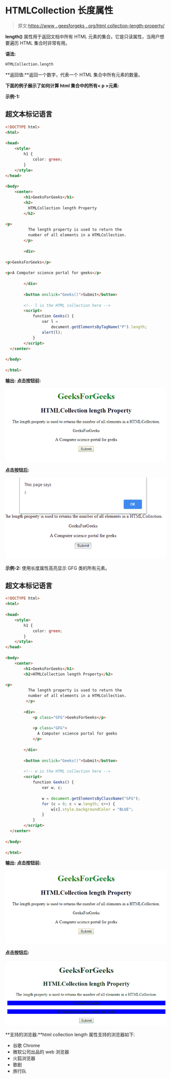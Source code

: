 # HTMLCollection 长度属性

> 原文:[https://www . geesforgeks . org/html collection-length-property/](https://www.geeksforgeeks.org/htmlcollection-length-property/)

**length()** 属性用于返回文档中所有 HTML 元素的集合。它是只读属性，当用户想要遍历 HTML 集合时非常有用。

**语法:**

```html
HTMLCollection.length 

```

**返回值:**返回一个数字，代表一个 HTML 集合中所有元素的数量。

**下面的例子展示了如何计算 html 集合中的所有< p >元素:**

**示例-1:**

## 超文本标记语言

```html
<!DOCTYPE html>
<html>

<head>
    <style>
        h1 {
            color: green;
        }
    </style>
</head>

<body>
    <center>
        <h1>GeeksForGeeks</h1>
        <h2>
          HTMLCollection length Property
        </h2>

<p>
          The length property is used to return the
          number of all elements in a HTMLCollection.
        </p>

        <div>

<p>GeeksForGeeks</p>

<p>A Computer science portal for geeks</p>

        </div>

        <button onclick="Geeks()">Submit</button>

        <!-- l is the HTML collection here -->
        <script>
            function Geeks() {
                var l =
                    document.getElementsByTagName("P").length;
                alert(l);
            }
        </script>
  </center>

</body>

</html>
```

**输出:**
**点击按钮前:**

![](img/23562690a6efd2a1ec9e1d3ad6a04b93.png)

**点击按钮后:**

![](img/90eb0717dee784e02f38ab5d4dc1d679.png)

**示例-2:** 使用长度属性高亮显示 GFG 类的所有元素。

## 超文本标记语言

```html
<!DOCTYPE html>
<html>

<head>
    <style>
        h1 {
            color: green;
        }
    </style>
</head>

<body>
    <center>
        <h1>GeeksForGeeks</h1>
        <h2>HTMLCollection length Property</h2>

<p>
          The length property is used to return the
          number of all elements in a HTMLCollection.
         </p>

        <div>
            <p class="GFG">GeeksForGeeks</p>

            <p class="GFG">
              A Computer science portal for geeks
            </p>

        </div>

        <button onclick="Geeks()">Submit</button>

        <!-- w is the HTML collection here -->
        <script>
            function Geeks() {
                var w, c;

                w = document.getElementsByClassName("GFG");
                for (c = 0; c < w.length; c++) {
                    w[c].style.backgroundColor = "BLUE";
                }
            }
        </script>
  </center>

</body>

</html>
```

**输出:**
**点击按钮前:**

![](img/23562690a6efd2a1ec9e1d3ad6a04b93.png)

**点击按钮后:**

![](img/d4ea52bad7f555d0aef62148d512c685.png)

**支持的浏览器:**html collection length 属性支持的浏览器如下:

*   谷歌 Chrome
*   微软公司出品的 web 浏览器
*   火狐浏览器
*   歌剧
*   旅行队